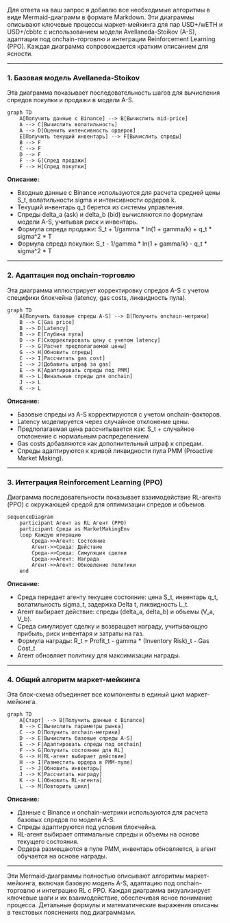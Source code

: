 Для ответа на ваш запрос я добавлю все необходимые алгоритмы в виде Mermaid-диаграмм в формате Markdown. Эти диаграммы описывают ключевые процессы маркет-мейкинга для пар USD+/wETH и USD+/cbbtc с использованием модели Avellaneda-Stoikov (A-S), адаптации под onchain-торговлю и интеграции Reinforcement Learning (PPO). Каждая диаграмма сопровождается кратким описанием для ясности.

---

### 1. Базовая модель Avellaneda-Stoikov
Эта диаграмма показывает последовательность шагов для вычисления спредов покупки и продажи в модели A-S.

```mermaid
graph TD
    A[Получить данные с Binance] --> B[Вычислить mid-price]
    A --> C[Вычислить волатильность]
    A --> D[Оценить интенсивность ордеров]
    E[Получить текущий инвентарь] --> F[Вычислить спреды]
    B --> F
    C --> F
    D --> F
    F --> G[Спред продажи]
    F --> H[Спред покупки]
```

**Описание:**
- Входные данные с Binance используются для расчета средней цены S_t, волатильности sigma и интенсивности ордеров k.
- Текущий инвентарь q_t берется из системы управления.
- Спреды delta_a (ask) и delta_b (bid) вычисляются по формулам модели A-S, учитывая риск и инвентарь.
- Формула спреда продажи: S_t + 1/gamma * ln(1 + gamma/k) + q_t * sigma^2 * T
- Формула спреда покупки: S_t - 1/gamma * ln(1 + gamma/k) - q_t * sigma^2 * T

---

### 2. Адаптация под onchain-торговлю
Эта диаграмма иллюстрирует корректировку спредов A-S с учетом специфики блокчейна (latency, gas costs, ликвидность пула).

```mermaid
graph TD
    A[Получить базовые спреды A-S] --> B[Получить onchain-метрики]
    B --> C[Gas price]
    B --> D[Latency]
    B --> E[Глубина пула]
    D --> F[Скорректировать цену с учетом latency]
    F --> G[Расчет предполагаемой цены]
    G --> H[Обновить спреды]
    C --> I[Рассчитать gas cost]
    I --> J[Добавить штраф за gas]
    E --> K[Адаптировать спреды под PMM]
    H --> L[Финальные спреды для onchain]
    J --> L
    K --> L
```

**Описание:**
- Базовые спреды из A-S корректируются с учетом onchain-факторов.
- Latency моделируется через случайное отклонение цены.
- Предполагаемая цена рассчитывается как: S_t + случайное отклонение с нормальным распределением
- Gas costs добавляются как дополнительный штраф к спредам.
- Спреды адаптируются к кривой ликвидности пула PMM (Proactive Market Making).

---

### 3. Интеграция Reinforcement Learning (PPO)
Диаграмма последовательности показывает взаимодействие RL-агента (PPO) с окружающей средой для оптимизации спредов и объемов.

```mermaid
sequenceDiagram
    participant Агент as RL Агент (PPO)
    participant Среда as MarketMakingEnv
    loop Каждую итерацию
        Среда->>Агент: Состояние
        Агент->>Среда: Действие
        Среда->>Среда: Симуляция сделки
        Среда->>Агент: Награда
        Агент->>Агент: Обновление политики
    end
```

**Описание:**
- Среда передает агенту текущее состояние: цена S_t, инвентарь q_t, волатильность sigma_t, задержка Delta t, ликвидность L_t.
- Агент выбирает действие: спреды (delta_a, delta_b) и объемы (V_a, V_b).
- Среда симулирует сделку и возвращает награду, учитывающую прибыль, риск инвентаря и затраты на газ.
- Формула награды: R_t = Profit_t - gamma * (Inventory Risk)_t - Gas Cost_t
- Агент обновляет политику для максимизации награды.

---

### 4. Общий алгоритм маркет-мейкинга
Эта блок-схема объединяет все компоненты в единый цикл маркет-мейкинга.

```mermaid
graph TD
    A[Старт] --> B[Получить данные с Binance]
    B --> C[Вычислить параметры рынка]
    C --> D[Получить onchain-метрики]
    D --> E[Вычислить базовые спреды A-S]
    E --> F[Адаптировать спреды под onchain]
    F --> G[Получить состояние для RL]
    G --> H[RL-агент выбирает действие]
    H --> I[Разместить ордера в PMM-пуле]
    I --> J[Обновить инвентарь]
    J --> K[Рассчитать награду]
    K --> L[Обновить RL-агента]
    L --> M[Повторить цикл]
```

**Описание:**
- Данные с Binance и onchain-метрики используются для расчета базовых спредов по модели A-S.
- Спреды адаптируются под условия блокчейна.
- RL-агент выбирает оптимальные спреды и объемы на основе текущего состояния.
- Ордера размещаются в пуле PMM, инвентарь обновляется, а агент обучается на основе награды.

---

Эти Mermaid-диаграммы полностью описывают алгоритмы маркет-мейкинга, включая базовую модель A-S, адаптацию под onchain-торговлю и интеграцию RL с PPO. Каждая диаграмма визуализирует ключевые шаги и их взаимодействие, обеспечивая ясное понимание процесса. Детальные формулы и математические выражения описаны в текстовых пояснениях под диаграммами.